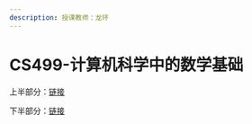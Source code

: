 ```yaml
---
description: 授课教师：龙环
---
```


# CS499-计算机科学中的数学基础

上半部分：[链接](../CS499-%E8%AE%A1%E7%AE%97%E6%9C%BA%E7%A7%91%E5%AD%A6%E4%B8%AD%E7%9A%84%E6%95%B0%E5%AD%A6%E5%9F%BA%E7%A1%80/review%EF%BC%88%E4%B8%8A%EF%BC%89.pdf)

下半部分：[链接](../CS499-%E8%AE%A1%E7%AE%97%E6%9C%BA%E7%A7%91%E5%AD%A6%E4%B8%AD%E7%9A%84%E6%95%B0%E5%AD%A6%E5%9F%BA%E7%A1%80/review%EF%BC%88%E4%B8%8B%EF%BC%89.pdf)
